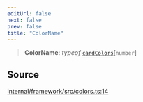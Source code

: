 ```yaml
---
editUrl: false
next: false
prev: false
title: "ColorName"
---
```


> **ColorName**: *typeof* [`cardColors`](../variables/cardColors.md)\[`number`\]

## Source

[internal/framework/src/colors.ts:14](https://github.com/nodenogg-in/alpha-p2p/blob/bd4a66e/internal/framework/src/colors.ts#L14)
